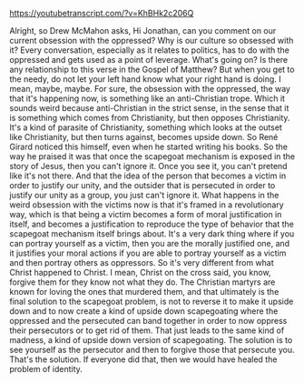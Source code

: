 https://youtubetranscript.com/?v=KhBHk2c206Q

 Alright, so Drew McMahon asks, Hi Jonathan, can you comment on our current obsession with the oppressed? Why is our culture so obsessed with it? Every conversation, especially as it relates to politics, has to do with the oppressed and gets used as a point of leverage. What's going on? Is there any relationship to this verse in the Gospel of Matthew? But when you get to the needy, do not let your left hand know what your right hand is doing. I mean, maybe, maybe. For sure, the obsession with the oppressed, the way that it's happening now, is something like an anti-Christian trope. Which it sounds weird because anti-Christian in the strict sense, in the sense that it is something which comes from Christianity, but then opposes Christianity. It's a kind of parasite of Christianity, something which looks at the outset like Christianity, but then turns against, becomes upside down. So René Girard noticed this himself, even when he started writing his books. So the way he praised it was that once the scapegoat mechanism is exposed in the story of Jesus, then you can't ignore it. Once you see it, you can't pretend like it's not there. And that the idea of the person that becomes a victim in order to justify our unity, and the outsider that is persecuted in order to justify our unity as a group, you just can't ignore it. What happens in the weird obsession with the victims now is that it's framed in a revolutionary way, which is that being a victim becomes a form of moral justification in itself, and becomes a justification to reproduce the type of behavior that the scapegoat mechanism itself brings about. It's a very dark thing where if you can portray yourself as a victim, then you are the morally justified one, and it justifies your moral actions if you are able to portray yourself as a victim and then portray others as oppressors. So it's very different from what Christ happened to Christ. I mean, Christ on the cross said, you know, forgive them for they know not what they do. The Christian martyrs are known for loving the ones that murdered them, and that ultimately is the final solution to the scapegoat problem, is not to reverse it to make it upside down and to now create a kind of upside down scapegoating where the oppressed and the persecuted can band together in order to now oppress their persecutors or to get rid of them. That just leads to the same kind of madness, a kind of upside down version of scapegoating. The solution is to see yourself as the persecutor and then to forgive those that persecute you. That's the solution. If everyone did that, then we would have healed the problem of identity.